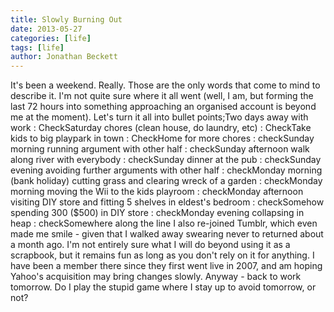 ```yaml
---
title: Slowly Burning Out
date: 2013-05-27
categories: [life]
tags: [life]
author: Jonathan Beckett
---
```


It's been a weekend. Really. Those are the only words that come to mind to describe it. I'm not quite sure where it all went (well, I am, but forming the last 72 hours into something approaching an organised account is beyond me at the moment). Let's turn it all into bullet points;Two days away with work : CheckSaturday chores (clean house, do laundry, etc) : CheckTake kids to big playpark in town : CheckHome for more chores : checkSunday morning running argument with other half : checkSunday afternoon walk along river with everybody : checkSunday dinner at the pub : checkSunday evening avoiding further arguments with other half : checkMonday morning (bank holiday) cutting grass and clearing wreck of a garden : checkMonday morning moving the Wii to the kids playroom : checkMonday afternoon visiting DIY store and fitting 5 shelves in eldest's bedroom : checkSomehow spending 300 ($500) in DIY store : checkMonday evening collapsing in heap : checkSomewhere along the line I also re-joined Tumblr, which even made me smile - given that I walked away swearing never to returned about a month ago. I'm not entirely sure what I will do beyond using it as a scrapbook, but it remains fun as long as you don't rely on it for anything. I have been a member there since they first went live in 2007, and am hoping Yahoo's acquisition may bring changes slowly. Anyway - back to work tomorrow. Do I play the stupid game where I stay up to avoid tomorrow, or not?